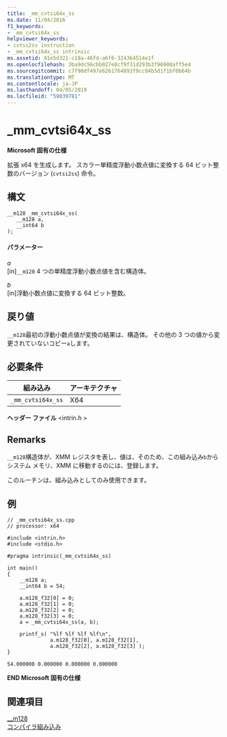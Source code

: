 ```yaml
---
title: _mm_cvtsi64x_ss
ms.date: 11/04/2016
f1_keywords:
- _mm_cvtsi64x_ss
helpviewer_keywords:
- cvtsi2ss instruction
- _mm_cvtsi64x_ss intrinsic
ms.assetid: 01e5d321-c18a-46fd-a6f6-324364514e1f
ms.openlocfilehash: 3ba9dc56cbb027e8cf9f31d293b3f96908aff5e4
ms.sourcegitcommit: c7f90df497e6261764893f9cc04b5d1f1bf0b64b
ms.translationtype: MT
ms.contentlocale: ja-JP
ms.lasthandoff: 04/05/2019
ms.locfileid: "59039781"
---
```

# <a name="mmcvtsi64xss"></a>_mm_cvtsi64x_ss

**Microsoft 固有の仕様**

拡張 x64 を生成します。 スカラー単精度浮動小数点値に変換する 64 ビット整数のバージョン (`cvtsi2ss`) 命令。

## <a name="syntax"></a>構文

```
__m128 _mm_cvtsi64x_ss(
   __m128 a,
   __int64 b
);
```

#### <a name="parameters"></a>パラメーター

*a*<br/>
[in]`__m128` 4 つの単精度浮動小数点値を含む構造体。

*b*<br/>
[in]浮動小数点値に変換する 64 ビット整数。

## <a name="return-value"></a>戻り値

`__m128`最初の浮動小数点値が変換の結果は、構造体。 その他の 3 つの値から変更されていないコピー`a`します。

## <a name="requirements"></a>必要条件

|組み込み|アーキテクチャ|
|---------------|------------------|
|`_mm_cvtsi64x_ss`|X64|

**ヘッダー ファイル** \<intrin.h >

## <a name="remarks"></a>Remarks

`__m128`構造体が、XMM レジスタを表し、値は、そのため、この組み込み`b`からシステム メモリ、XMM に移動するのには、登録します。

このルーチンは、組み込みとしてのみ使用できます。

## <a name="example"></a>例

```
// _mm_cvtsi64x_ss.cpp
// processor: x64

#include <intrin.h>
#include <stdio.h>

#pragma intrinsic(_mm_cvtsi64x_ss)

int main()
{
    __m128 a;
    __int64 b = 54;

    a.m128_f32[0] = 0;
    a.m128_f32[1] = 0;
    a.m128_f32[2] = 0;
    a.m128_f32[3] = 0;
    a = _mm_cvtsi64x_ss(a, b);

    printf_s( "%lf %lf %lf %lf\n",
              a.m128_f32[0], a.m128_f32[1],
              a.m128_f32[2], a.m128_f32[3] );
}
```

```Output
54.000000 0.000000 0.000000 0.000000
```

**END Microsoft 固有の仕様**

## <a name="see-also"></a>関連項目

[__m128](../cpp/m128.md)<br/>
[コンパイラ組み込み](../intrinsics/compiler-intrinsics.md)